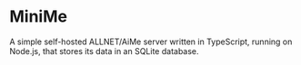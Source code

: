 # MiniMe

A simple self-hosted ALLNET/AiMe server written in TypeScript, running on Node.js, that stores its data in an SQLite database.

